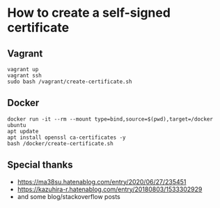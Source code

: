 # How to create a self-signed certificate

## Vagrant

```
vagrant up
vagrant ssh
sudo bash /vagrant/create-certificate.sh
```

## Docker

```
docker run -it --rm --mount type=bind,source=$(pwd),target=/docker ubuntu
apt update
apt install openssl ca-certificates -y
bash /docker/create-certificate.sh
```

## Special thanks

- https://ma38su.hatenablog.com/entry/2020/06/27/235451
- https://kazuhira-r.hatenablog.com/entry/20180803/1533302929
- and some blog/stackoverflow posts
